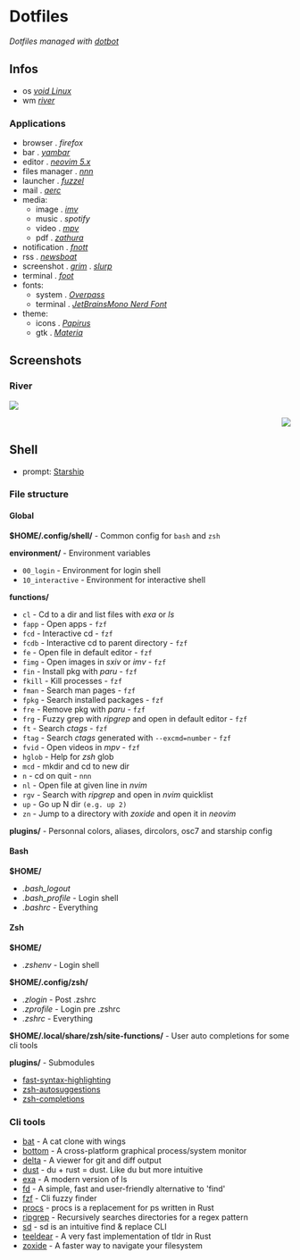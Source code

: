 # Dotfiles

_Dotfiles managed with [dotbot](https://github.com/anishathalye/dotbot)_

## Infos

- os _[void Linux](https://voidlinux.org/)_
- wm _[river](https://github.com/ifreund/river)_

### Applications

- browser . _firefox_
- bar . _[yambar](https://codeberg.org/dnkl/yambar)_
- editor . _[neovim 5.x](https://github.com/neovim/neovim)_
- files manager . _[nnn](https://github.com/jarun/nnn)_
- launcher . _[fuzzel](https://codeberg.org/dnkl/fuzzel)_
- mail . _[aerc](https://git.sr.ht/~sircmpwn/aerc)_
- media:
  * image . _[imv](https://github.com/eXeC64/imv)_
  * music . _spotify_
  * video . _[mpv](https://github.com/mpv-player/mpv)_
  * pdf . _[zathura](https://pwmt.org/projects/zathura/)_
- notification . _[fnott](https://codeberg.org/dnkl/fnott)_
- rss . _[newsboat](https://newsboat.org/)_
- screenshot . _[grim](https://github.com/emersion/grim)_ . _[slurp](https://github.com/emersion/slurp)_
- terminal . _[foot](https://codeberg.org/dnkl/foot)_
- fonts:
  * system . _[Overpass](https://overpassfont.org/)_
  * terminal . _[JetBrainsMono Nerd Font](https://github.com/ryanoasis/nerd-fonts)_
- theme:
  * icons . _[Papirus](https://github.com/PapirusDevelopmentTeam/papirus-icon-theme)_
  * gtk . _[Materia](https://github.com/nana-4/materia-theme)_

## Screenshots

### River

<p align="left"><img src="https://git.sr.ht/~novakane/dotfiles/blob/main/meta/previews/river-dark.png"river dark""/></a></p>
<p align="right"><img src="https://git.sr.ht/~novakane/dotfiles/blob/main/meta/previews/river-light.png"river light""/></a></p>

## Shell

- prompt: [Starship](https://github.com/starship/starship)

### File structure

#### Global

**$HOME/.config/shell/** - Common config for `bash` and `zsh`

**environment/** - Environment variables
- `00_login` - Environment for login shell
- `10_interactive` - Environment for interactive shell

**functions/**
- `cl` - Cd to a dir and list files with _exa_ or _ls_
- `fapp` - Open apps - `fzf`
- `fcd` - Interactive cd - `fzf`
- `fcdb` - Interactive cd to parent directory - `fzf`
- `fe` - Open file in default editor - `fzf`
- `fimg` - Open images in _sxiv_ or _imv_ - `fzf`
- `fin` - Install pkg with _paru_ - `fzf`
- `fkill` - Kill processes - `fzf`
- `fman` - Search man pages - `fzf`
- `fpkg` - Search installed packages - `fzf`
- `fre` - Remove pkg with _paru_ - `fzf`
- `frg` - Fuzzy grep with _ripgrep_ and open in default editor - `fzf`
- `ft` - Search _ctags_ - `fzf`
- `ftag` - Search _ctags_ generated with `--excmd=number` - `fzf`
- `fvid` - Open videos in _mpv_ - `fzf`
- `hglob` - Help for _zsh_ glob
- `mcd` - mkdir and cd to new dir
- `n` - cd on quit - `nnn`
- `nl` - Open file at given line in _nvim_
- `rgv` - Search with _ripgrep_ and open in _nvim_ quicklist
- `up` - Go up N dir `(e.g. up 2)`
- `zn` - Jump to a directory with _zoxide_ and open it in _neovim_

**plugins/** - Personnal colors, aliases, dircolors, osc7 and starship config

#### Bash

**$HOME/**
- _.bash_logout_
- _.bash_profile_ - Login shell
- _.bashrc_ - Everything

#### Zsh

**$HOME/**
- _.zshenv_ - Login shell

**$HOME/.config/zsh/**
- _.zlogin_ - Post .zshrc
- _.zprofile_ - Login pre .zshrc
- _.zshrc_ - Everything

**$HOME/.local/share/zsh/site-functions/** - User auto completions for some cli tools

**plugins/** - Submodules
- [fast-syntax-highlighting](https://github.com/zdharma/fast-syntax-highlighting)
- [zsh-autosuggestions](https://github.com/zsh-users/zsh-autosuggestions)
- [zsh-completions](https://github.com/zsh-users/zsh-completions)

### Cli tools

- [bat](https://github.com/sharkdp/bat) - A cat clone with wings
- [bottom](https://github.com/ClementTsang/bottom) - A cross-platform graphical process/system monitor
- [delta](https://github.com/dandavison/delta) - A viewer for git and diff output
- [dust](https://github.com/bootandy/dust) - du + rust = dust. Like du but more intuitive
- [exa](https://github.com/ogham/exa) - A modern version of ls
- [fd](https://github.com/sharkdp/fd) - A simple, fast and user-friendly alternative to 'find'
- [fzf](https://github.com/junegunn/fzf) - Cli fuzzy finder
- [procs](https://github.com/dalance/procs) - procs is a replacement for ps written in Rust
- [ripgrep](https://github.com/BurntSushi/ripgrep) - Recursively searches directories for a regex pattern
- [sd](https://github.com/chmln/sd) - sd is an intuitive find & replace CLI
- [teeldear](https://github.com/dbrgn/tealdeer) - A very fast implementation of tldr in Rust
- [zoxide](https://github.com/ajeetdsouza/zoxide) - A faster way to navigate your filesystem

